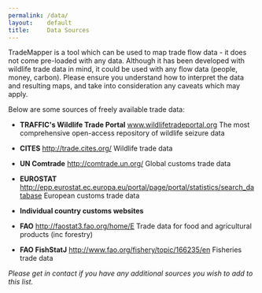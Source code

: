 ```yaml
---
permalink: /data/
layout:    default
title:     Data Sources
---
```


TradeMapper is a tool which can be used to map trade flow data - it does not come pre-loaded with any data. Although it has been developed with wildlife trade data in mind, it could be used with any flow data (people, money, carbon). Please ensure you understand how to interpret the data and resulting maps, and take into consideration any caveats which may apply.

Below are some sources of freely available trade data:

* __TRAFFIC's Wildlife Trade Portal__ 
www.wildlifetradeportal.org The most comprehensive open-access repository of wildlife seizure data

* __CITES__ 
http://trade.cites.org/ Wildlife trade data

* __UN Comtrade__ http://comtrade.un.org/ 
Global customs trade data

* __EUROSTAT__ 
http://epp.eurostat.ec.europa.eu/portal/page/portal/statistics/search_database European customs trade data

* __Individual country customs websites__

* __FAO__ 
http://faostat3.fao.org/home/E Trade data for food and agricultural products (inc forestry)

* __FAO FishStatJ__ 
http://www.fao.org/fishery/topic/166235/en Fisheries trade data


_Please get in contact if you have any additional sources you wish to add to this list._


